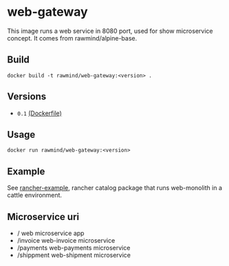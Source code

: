 web-gateway
============

This image runs a web service in 8080 port, used for show microservice concept. It comes from rawmind/alpine-base.

## Build

```
docker build -t rawmind/web-gateway:<version> .
```

## Versions

- `0.1` [(Dockerfile)](https://github.com/rawmind0/web-gateway/blob/0.1/Dockerfile)


## Usage

```
docker run rawmind/web-gateway:<version> 
```

## Example

See [rancher-example][rancher-example], rancher catalog package that runs web-monolith in a cattle environment.

## Microservice uri

- / web microservice app
- /invoice web-invoice microservice 
- /payments web-payments microservice 
- /shippment web-shipment microservice 

[rancher-example]: https://github.com/rawmind0/web-gateway/tree/master/rancher